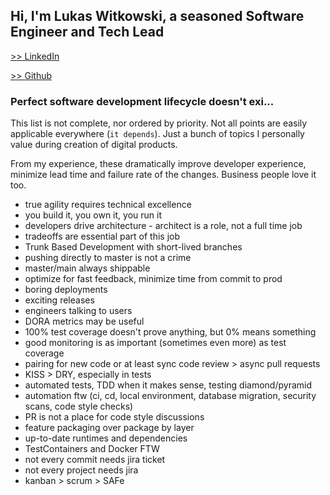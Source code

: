 ## Hi, I'm Lukas Witkowski, a seasoned Software Engineer and Tech Lead

[>> LinkedIn](https://www.linkedin.com/in/lwitkowski/)

[>> Github](https://github.com/lwitkowski/)

### Perfect software development lifecycle doesn't exi...
This list is not complete, nor ordered by priority. Not all points are easily applicable everywhere (`it depends`). Just a bunch of topics I personally value during creation of digital products. 

From my experience, these dramatically improve developer experience, minimize lead time and failure rate of the changes. Business people love it too. 

- true agility requires technical excellence
- you build it, you own it, you run it
- developers drive architecture - architect is a role, not a full time job
- tradeoffs are essential part of this job
- Trunk Based Development with short-lived branches
- pushing directly to master is not a crime
- master/main always shippable
- optimize for fast feedback, minimize time from commit to prod
- boring deployments
- exciting releases
- engineers talking to users
- DORA metrics may be useful
- 100% test coverage doesn't prove anything, but 0% means something
- good monitoring is as important (sometimes even more) as test coverage 
- pairing for new code or at least sync code review > async pull requests
- KISS > DRY, especially in tests
- automated tests, TDD when it makes sense, testing diamond/pyramid
- automation ftw (ci, cd, local environment, database migration, security scans, code style checks)
- PR is not a place for code style discussions
- feature packaging over package by layer
- up-to-date runtimes and dependencies
- TestContainers and Docker FTW
- not every commit needs jira ticket
- not every project needs jira
- kanban > scrum > SAFe